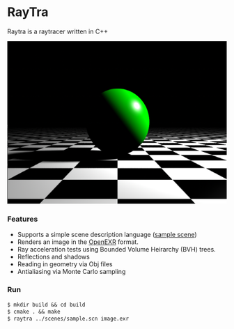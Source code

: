 RayTra
===

Raytra is a raytracer written in C++

![shot.png](shot.png)

### Features
- Supports a simple scene description language ([sample scene](https://github.com/prakhar1989/raytra/blob/master/scenes/multiple_lights.scn))
- Renders an image in the [OpenEXR](http://www.openexr.com/) format.
- Ray acceleration tests using Bounded Volume Heirarchy (BVH) trees.
- Reflections and shadows
- Reading in geometry via Obj files
- Antialiasing via Monte Carlo sampling

### Run
```
$ mkdir build && cd build
$ cmake . && make
$ raytra ../scenes/sample.scn image.exr
```
